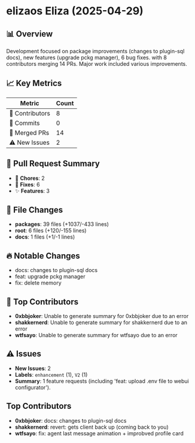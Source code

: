 # elizaos Eliza (2025-04-29)
    
## 📊 Overview
Development focused on package improvements (changes to plugin-sql docs), new features (upgrade pckg manager), 6 bug fixes. with 8 contributors merging 14 PRs. Major work included various improvements.

## 📈 Key Metrics
| Metric | Count |
|---------|--------|
| 👥 Contributors | 8 |
| 📝 Commits | 0 |
| 🔄 Merged PRs | 14 |
| ⚠️ New Issues | 2 |

## 🔄 Pull Request Summary
- 🧹 **Chores**: 2
- 🐛 **Fixes**: 6
- ✨ **Features**: 3

## 📁 File Changes
- **packages**: 39 files (+1037/-433 lines)
- **root**: 6 files (+120/-155 lines)
- **docs**: 1 files (+1/-1 lines)

## 🔥 Notable Changes
- docs: changes to plugin-sql docs
- feat: upgrade pckg manager
- fix: delete memory

## 👥 Top Contributors
- **0xbbjoker**: Unable to generate summary for 0xbbjoker due to an error
- **shakkernerd**: Unable to generate summary for shakkernerd due to an error
- **wtfsayo**: Unable to generate summary for wtfsayo due to an error

## ⚠️ Issues
- **New Issues**: 2
- **Labels**: `enhancement` (1), `V2` (1)
- **Summary**: 1 feature requests (including 'feat: upload .env file to webui configurator').

## Top Contributors
- **0xbbjoker**: docs: changes to plugin-sql docs
- **shakkernerd**: revert: gets client back up (coming back to you)
- **wtfsayo**: fix: agent last message animation + improbved profile card
